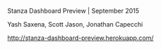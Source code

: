 Stanza Dashboard Preview | September 2015

Yash Saxena, Scott Jason, Jonathan Capecchi

http://stanza-dashboard-preview.herokuapp.com/